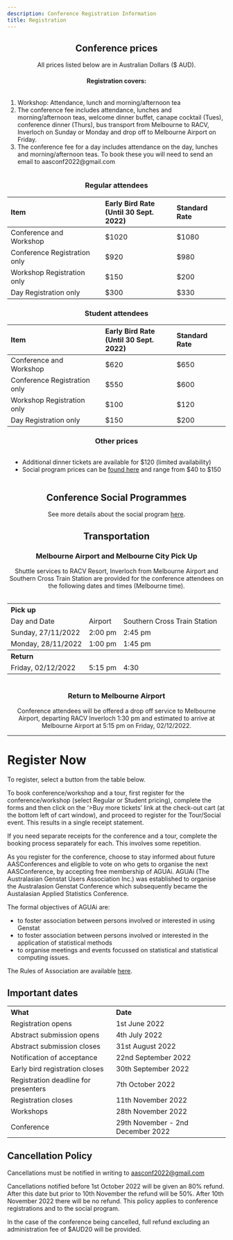 ```yaml
---
description: Conference Registration Information
title: Registration
---
```


<div class="container" style="text-align:center">
<h2>Conference prices</h2>
All prices listed below are in Australian Dollars ($ AUD).


<h4>Registration covers:</h4>
<div style="text-align:left; display: inline-block;">
<ol>
<li>Workshop:  Attendance, lunch and morning/afternoon tea</li>
<li>The conference fee includes attendance, lunches and morning/afternoon teas, welcome dinner buffet, canape cocktail (Tues), conference dinner (Thurs), bus transport from Melbourne to RACV, Inverloch on Sunday or Monday and drop off to Melbourne Airport on Friday.</li>
<li>The conference fee for a day includes attendance on the day, lunches and morning/afternoon teas.  To book these you will need to send an email to aasconf2022@gmail.com</li>
</ol>
</div>

<h3>Regular attendees</h3>
<table style="margin:auto;text-align:left;">
<thead>
  <tr>
    <th>Item</th>
    <th>Early Bird Rate<br>(Until 30 Sept. 2022)</th>
    <th>Standard Rate</th>
  </tr>
</thead>
<tbody>
  <tr>
    <td>Conference and Workshop<br></td>
    <td>$1020</td>
    <td>$1080</td>
  </tr>
  <tr>
    <td>Conference Registration only</td>
    <td>$920</td>
    <td>$980</td>
  </tr>
  <tr>
    <td>Workshop Registration only</td>
    <td>$150</td>
    <td>$200</td>
  </tr>
  <tr>
    <td>Day Registration only</td>
    <td>$300</td>
    <td>$330</td>
  </tr>
</tbody>
</table>


<h3>Student attendees</h3>
<table style="margin:auto;text-align:left;">
<thead>
  <tr>
    <th>Item</th>
    <th>Early Bird Rate<br>(Until 30 Sept. 2022)</th>
    <th>Standard Rate</th>
  </tr>
</thead>
<tbody>
  <tr>
    <td>Conference and Workshop<br></td>
    <td>$620</td>
    <td>$650</td>
  </tr>
  <tr>
    <td>Conference Registration only</td>
    <td>$550</td>
    <td>$600</td>
  </tr>
  <tr>
    <td>Workshop Registration only</td>
    <td>$100</td>
    <td>$120</td>
  </tr>
  <tr>
    <td>Day Registration only</td>
    <td>$150</td>
    <td>$200</td>
  </tr>
</tbody>
</table>

<h3>Other prices</h3>
<div style="text-align:left; display: inline-block;">
<ul>
<li>Additional dinner tickets are available for $120 (limited availability)</li>
<li>Social program prices can be <a href="/social/#tour-combinations">found here</a> and range from $40 to $150</li>
</ul>
</div>

<h2>Conference Social Programmes</h2>

See more details about the social program <a href="/social/#tour-combinations">here</a>.

<h2>Transportation</h2>
<h3>Melbourne Airport and Melbourne City Pick Up </h3>
Shuttle services to RACV Resort, Inverloch from Melbourne Airport and Southern Cross Train Station are provided for the conference attendees on the following dates and times (Melbourne time).

<br>

<table>
<table style="margin:auto;text-align:left;">

<tbody>
  <tr>
    <th colspan="3">Pick up</th>
  </tr>
  <tr>
    <td>Day and Date </td>
    <td>Airport</td>
    <td>Southern Cross Train Station</td>
  </tr>
  <tr>
    <td> Sunday, 27/11/2022</td>
    <td>2:00 pm</td>
    <td>2:45 pm</td>
  </tr>
  <tr>
    <td>Monday, 28/11/2022</td>
    <td>1:00 pm</td>
    <td>1:45 pm</td>
  </tr>
  <tr>
    <th colspan="3">Return</th>
  </tr>
  <tr>
    <td>Friday, 02/12/2022</td>
    <td>5:15 pm</td>
    <td>4:30</td>
  </tr>
</tbody>
</table>

<br>


<h3>Return to Melbourne Airport </h3>
Conference attendees will be offered a drop off service to Melbourne Airport, departing RACV Inverloch 1:30 pm and estimated to arrive at Melbourne Airport at 5:15 pm on Friday, 02/12/2022. 

</div>

<hr>

# Register Now  

To register, select a button from the table below.

<div style="text-align:left;">

To book conference/workshop and a tour, first register for the conference/workshop (select Regular or Student pricing), complete the forms and then click on the ‘>Buy more tickets’ link at the check-out cart (at the bottom left of cart window), and proceed to register for the Tour/Social event. This results in a single receipt statement.

If you need separate receipts for the conference and a tour, complete the booking process separately for each. This involves some repetition.

As you register for the conference, choose to stay informed about future AASConferences and eligible to vote on who gets to organise the next AASConference, by accepting free membership of AGUAi. AGUAi (The Australasian Genstat Users Association Inc.) was established to organise the Australasion Genstat Conference which subsequently became the Austalasian Applied Statistics Conference.

The formal objectives of AGUAi are: 

* to foster association between persons involved or interested in using Genstat
* to foster association between persons involved or interested in the application of statistical methods
* to organise meetings and events focussed on statistical and statistical computing issues.

The Rules of Association are available <a href="files/AGUAi rules of Association 2019.pdf" download>here</a>. 

</div>

<script async defer src="https://www.trybooking.com/widget.js"></script>
<div class="tryb-widget" data-type="expressEmbed" data-eid="912658"></div>


## Important dates

<table style="margin:auto;text-align:left;">
    <tr><th>What</th><th>Date</th></tr>
    <tr><td>Registration opens</td><td>1st June 2022</td></tr>
    <tr><td>Abstract submission opens</td><td>4th July 2022</td></tr>
    <tr><td>Abstract submission closes</td><td>31st August 2022</td></tr>
    <tr><td>Notification of acceptance</td><td>22nd September 2022</td></tr>
    <tr><td>Early bird registration closes</td><td>30th September 2022</td></tr>
    <tr><td>Registration deadline for presenters</td><td>7th October 2022</td></tr>
    <tr><td>Registration closes</td><td>11th November 2022</td></tr>
    <tr><td>Workshops</td><td>28th November 2022</td></tr>
    <tr><td>Conference</td><td>29th November - 2nd December 2022</td></tr>
    
</table>



<h2>Cancellation Policy</h2>

<div class="container" style="text-align:left">

Cancellations must be notified in writing to aasconf2022@gmail.com

Cancellations notified before 1st October 2022 will be given an 80% refund. After this date but prior to 10th November the refund will be 50%. After 10th November 2022 there will be no refund. This policy applies to conference registrations and to the social program.

 

In the case of the conference being cancelled, full refund excluding an administration fee of $AUD20 will be provided. 
</div>

<br><br>